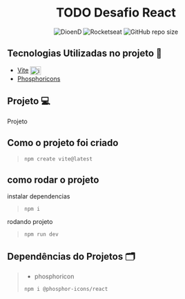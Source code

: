 <h1 align="center">TODO Desafio React</h1>
<!-- <h1 align="center"><img src="" height="60" width="65" alt="" /> NLW 07º HEAT</h1> -->

<p align="center">
    <img src="https://img.shields.io/static/v1?label=DioenD&message=DEV&color=d2cca1&labelColor=757780" alt="DioenD">
    <img src="https://img.shields.io/static/v1?label=ReactJS&message=Rocketseat&color=6b46b5&labelColor=31312e" alt="Rocketseat">
    <img alt="GitHub repo size" src="https://img.shields.io/github/repo-size/DioenDJS/Backend-for-Frontend-NextJS" >
</p>

## Tecnologias Utilizadas no projeto :construction:

- [Vite](https://vitejs.dev/) <img align="center" alt="img_vitejs" height="20" width="25" src="https://cdn.jsdelivr.net/gh/devicons/devicon@latest/icons/vitejs/vitejs-original.svg" style="max-width:100%;" />
- [Phosphoricons](https://phosphoricons.com/)


## Projeto :computer:

Projeto


## Como o projeto foi criado 

> ``` npm create vite@latest ```

## como rodar o projeto 

instalar dependencias 
>```npm i```

rodando projeto
>```npm run dev```


## Dependências do Projetos :card_index_dividers:


> - phosphoricon
>
>``` npm i @phosphor-icons/react ```
